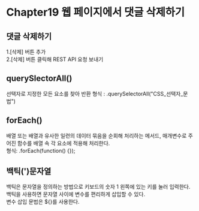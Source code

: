 # Chapter19 웹 페이지에서 댓글 삭제하기

## 댓글 삭제하기
1.[삭제] 버튼 추가  
2.[삭제] 버튼 클릭해 REST API 요청 보내기

## querySlectorAll()
선택자로 지정한 모든 요소를 찾아 반환
형식 : .querySelectorAll("CSS_선택자_문법")

## forEach()
배열 또는 배열과 유사한 일련의 데이터 묶음을 순회해 처리하는 메서드, 매개변수로 주어진 함수를 배열 속 각 요소에 적용해 처리한다.  
형식: .forEach(function() {});  

## 백틱(')문자열
백틱은 문자열을 정의하는 방법으로 키보드의 숫자 1 왼쪽에 있는 키를 눌러 입력한다.  
백틱을 사용하면 문자열 사이에 변수를 편리하게 삽입할 수 있다.  
변수 삽입 문법은 ${}를 사용한다.  
